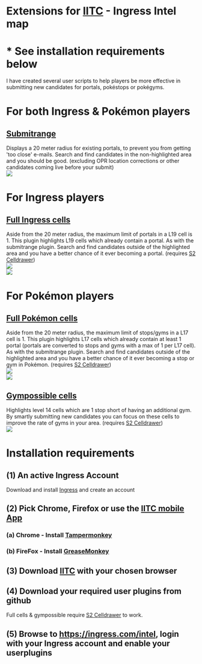 # Extensions for <a href="https://iitc.me/">IITC</a> - Ingress Intel map

# * See installation requirements below

I have created several user scripts to help players be more effective in submitting new candidates for portals, pokéstops or pokégyms.

# For both Ingress & Pokémon players
## <a href="https://github.com/Wintervorst/iitc/tree/master/plugins/submitrange">Submitrange</a>
Displays a 20 meter radius for existing portals, to prevent you from getting 'too close' e-mails. Search and find candidates in the non-highlighted area and you should be good. (excluding OPR location corrections or other candidates coming live before your submit) <br/>
<img src="https://github.com/Wintervorst/iitc/raw/master/plugins/submitrange/assets/20meterradius.png"/>

# For Ingress players
## <a href="https://github.com/Wintervorst/iitc/tree/master/plugins/occupied19cells">Full Ingress cells</a>
Aside from the 20 meter radius, the maximum limit of portals in a L19 cell is 1. This plugin highlights L19 cells which already contain a portal. As with the submitrange plugin. Search and find candidates outside of the highlighted area and you have a better chance of it ever becoming a portal. 
(requires <a href="https://github.com/Wintervorst/iitc/tree/master/plugins/s2celldrawer">S2 Celldrawer</a>)<br/>
<img src="https://github.com/Wintervorst/iitc/raw/master/plugins/occupied19cells/assets/occupiedcell.png"/><br/>
<img src="https://github.com/Wintervorst/iitc/raw/master/plugins/occupied19cells/assets/occupiedcellwithsubmitrange.png"/>

# For Pokémon players
## <a href="https://github.com/Wintervorst/iitc/tree/master/plugins/occupied17cells">Full Pokémon cells</a>
Aside from the 20 meter radius, the maximum limit of stops/gyms in a L17 cell is 1. This plugin highlights L17 cells which already contain at least 1 portal (portals are converted to stops and gyms with a max of 1 per L17 cell). As with the submitrange plugin. Search and find candidates outside of the highlighted area and you have a better chance of it ever becoming a stop or gym in Pokémon.
(requires <a href="https://github.com/Wintervorst/iitc/tree/master/plugins/s2celldrawer">S2 Celldrawer</a>)<br/>
<img src="https://github.com/Wintervorst/iitc/raw/master/plugins/occupied17cells/assets/occupiedcell1.png"/><br/>
<img src="https://github.com/Wintervorst/iitc/raw/master/plugins/occupied17cells/assets/occupiedcellwithsubmitrange1.png"/>

## <a href="https://github.com/Wintervorst/iitc/tree/master/plugins/gympossible">Gympossible cells</a>
Highlights level 14 cells which are 1 stop short of having an additional gym. By smartly submitting new candidates you can focus on these cells to improve the rate of gyms in your area. 
(requires <a href="https://github.com/Wintervorst/iitc/tree/master/plugins/s2celldrawer">S2 Celldrawer</a>)<br/>
<img src="https://github.com/Wintervorst/iitc/raw/master/plugins/gympossible/assets/gymthreshold1.png"/>

# Installation requirements
## (1) An active Ingress Account
Download and install <a href="https://www.ingress.com/">Ingress</a> and create an account

## (2) Pick Chrome, Firefox or use the <a href="https://iitc.me/mobile/">IITC mobile App</a> 
### (a) Chrome - Install <a href="https://chrome.google.com/webstore/detail/tampermonkey/dhdgffkkebhmkfjojejmpbldmpobfkfo">Tampermonkey</a>
### (b) FireFox - Install <a href="https://addons.mozilla.org/nl/firefox/addon/greasemonkey/">GreaseMonkey</a>

## (3) Download <a href="https://iitc.me/desktop/">IITC</a> with your chosen browser

## (4) Download your required user plugins from github
Full cells & gympossible require <a href="https://github.com/Wintervorst/iitc/tree/master/plugins/s2celldrawer">S2 Celldrawer</a> to work.

## (5) Browse to <a href="https://ingress.com/intel">https://ingress.com/intel</a>, login with your Ingress account and enable your userplugins





